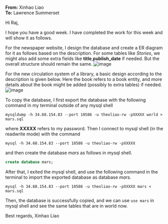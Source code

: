 **From:** Xinhao Liao  
**To:** Lawrence Summerset  

Hi Raj,  

I hope you have a good week. I have completed the work for this week and will show it as follows.

For the newspaper website, I design the database and create a ER diagram for it as follows based on the description. For some tables like *Stories*, we might also add some extra fields like **title**,**publish_date** if needed. But the overall structure should remain the same.
![image](https://user-images.githubusercontent.com/53862461/76786004-d4b5fb80-678c-11ea-9708-527191f10f51.png)

For the new circulation system of a library, a basic design according to the description is given below. Here the book refers to a book entity, and more details about the book might be added (possibly to extra tables) if needed.
![image](https://user-images.githubusercontent.com/53862461/76788870-1f864200-6792-11ea-9a01-3c7a5a81393b.png)

To copy the database, I first export the database with the following command in my terminal outside of any mysql shell
```shell
mysqldump -h 34.68.154.83 --port 10586 -u theoliao-rw -pXXXXX world > mars.sql 
```
where **XXXXX** refers to my password. Then I connect to mysql shell (in the readwrite mode) with the command 
```shell
mysql -h 34.68.154.83 --port 10586 -u theoliao-rw -pXXXXX
```
and then create the database *mars* as follows in mysql shell.
```sql
create database mars;
```
After that, I exited the mysql shell, and use the following command in the terminal to import the exported database as database *mars*.
```shell
mysql -h 34.68.154.83 --port 10586 -u theoliao-rw -pXXXXX mars < mars.sql
```
Then, the database is successfully copied, and we can use `use mars` in mysql shell and see the same tables that are in world now.  

Best regards,
Xinhao Liao
